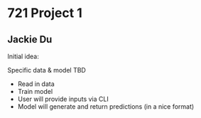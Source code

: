 # 721 Project 1
## Jackie Du 


Initial idea:

Specific data & model TBD

- Read in data 
- Train model 
- User will provide inputs via CLI 
- Model will generate and return predictions (in a nice format)
